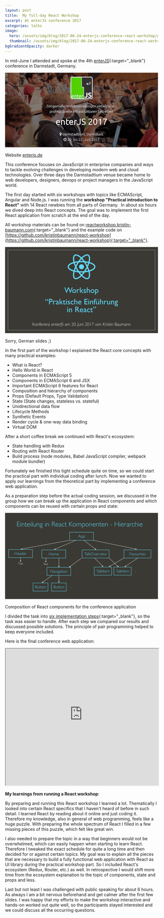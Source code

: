 ```yaml
---
layout: post
title:  My full-day React Workshop 
excerpt: At enterJS conference 2017
categories: talks
image:
  hero: /assets/img/blog/2017-06-24-enterjs-conference-react-workshop/group.jpg
  thumbnail: /assets/img/blog/2017-06-24-enterjs-conference-react-workshop/group.jpg
bgGradientOpacity: darker
---
```


In mid-June I attended and spoke at the 4th [enterJS](http://www.enterjs.de){:target="_blank"} conference in Darmstadt, Germany.

![](/assets/img/blog/2017-06-24-enterjs-conference-react-workshop/opener.png)

<span class="caption">Website <a href="http://www.enterjs.de" alt="Website EnterJS Conference Darmstadt">enterjs.de</a></span>

This conference focuses on JavaScript in enterprise companies and ways to tackle evolving challenges in developing modern web and cloud technologies. Over three days the Darmstadtium venue became home to web developers, designers, devops or project managers in the JavaScript world.

The first day started with six workshops with topics like ECMAScript, Angular and Node.js. I was running the <b>workshop "Practical introduction to React"</b> with 14 React newbies from all parts of Germany. 
In about six hours we dived deep into React concepts. The goal was to implement the first React application from scratch at the end of the day.

All workshop materials can be found on [reactworkshop.kristin-baumann.com](http://reactworkshop.kristin-baumann.com/){:target="_blank"} and the example code on [https://github.com/kristinbaumann/react-workshop](https://github.com/kristinbaumann/react-workshop){:target="_blank"}.

![](/assets/img/blog/2017-06-24-enterjs-conference-react-workshop/workshop_slide.png)

<span class="caption">Sorry, German slides ;)</span>

In the first part of the workshop I explained the React core concepts with many practical examples:

- What is React?
- Hello World in React
- Components in ECMAScript 5
- Components in ECMAScript 6 and JSX
- Important ECMAScript 6 features for React
- Composition and hierarchy of components
- Props (Default Props, Type Validation)
- State (State changes, stateless vs. stateful)
- Unidirectional data flow
- Lifecycle Methods
- Synthetic Events
- Render cycle & one-way data binding
- Virtual DOM

After a short coffee break we continued with React's ecosystem:

- State handling with Redux
- Routing with React Router
- Build process (node modules, Babel JavaScript compiler, webpack module bundler)

Fortunately we finished this tight schedule quite on time, so we could start the practical part with individual coding after lunch. Now we wanted to apply our learnings from the theoretical part by implementing a conference web application. 

As a preparation step before the actual coding session, we discussed in the group how we can break up the application in React components and which components can be reused with certain props and state:

![](/assets/img/blog/2017-06-24-enterjs-conference-react-workshop/component_hierarchy.png)

<span class="caption">Composition of React components for the conference application</span>

I divided the task into [six implementation steps](https://github.com/kristinbaumann/react-workshop/tree/master/15-conference-application){:target="_blank"}, so the task was easier to handle. After each step we compared our results and discussed possible solutions. The principle of pair programming helped to keep everyone included. 

Here is the final conference web application:

<iframe src="http://conferenceapp6b.kristin-baumann.com/" style="height: 450px; width: 100%;"></iframe>

<b>My learnings from running a React workshop</b>:

By preparing and running this React workshop I learned a lot. Thematically I looked into certain React specifics that I haven't heard of before in such detail. I learned React by reading about it online and just coding it. Therefore my knowledge, also in general of web programming, feels like a huge puzzle. With preparing the whole spectrum of React I filled in a few missing pieces of this puzzle, which felt like great win. 

I also needed to prepare the topic in a way that beginners would not be overwhelmed, which can easily happen when starting to learn React. Therefore I tweaked the exact schedule for quite a long time and then decided for or against certain topics. My goal was to explain all the pieces that are necessary to build a fully functional web application with React as UI library during the practical workshop part. So I included React's ecosystem (Redux, Router, etc.) as well. In retrospective I would shift more time from the ecosystem explanation to the topic of components, state and props and less. 

Last but not least I was challenged with public speaking for about 6 hours. As always I am a bit nervous beforehand and get calmer after the first few slides. I was happy that my efforts to make the workshop interactive and hands-on worked out quite well, so the participants stayed interested and we could discuss all the occurring questions.